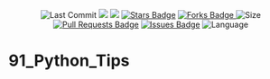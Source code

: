 <p align="center"> 
<img src="https://img.shields.io/github/last-commit/milaan9/91_Python_Tips.svg?colorB=orange&style=flat" alt="Last Commit"/> </a> 
<a href="https://github.com/milaan9/91_Python_Tips/pulse" alt="Activity"><img src="https://img.shields.io/github/commit-activity/m/milaan9/91_Python_Tips.svg?colorB=teal&style=flat" /></a> 
<a href="https://hits.seeyoufarm.com"><img src="https://hits.seeyoufarm.com/api/count/incr/badge.svg?url=https%3A%2F%2Fgithub.com%2Fmilaan9%2F91_Python_Tips&count_bg=%2379C83D&title_bg=%23555555&icon=&icon_color=%23E7E7E7&title=views&edge_flat=false"/></a>
<a href="https://github.com/milaan9/91_Python_Tips/stargazers"><img src="https://img.shields.io/github/stars/milaan9/91_Python_Tips" alt="Stars Badge"/></a>
<a href="https://github.com/milaan9/91_Python_Tips/network/members"><img src="https://img.shields.io/github/forks/milaan9/91_Python_Tips" alt="Forks Badge"/> </a>
<img src="https://img.shields.io/github/repo-size/milaan9/91_Python_Tips.svg?colorB=CC66FF&style=flat" alt="Size"/>
<a href="https://github.com/milaan9/91_Python_Tips/pulls"><img src="https://img.shields.io/github/issues-pr/milaan9/91_Python_Tips.svg?colorB=yellow&style=flat" alt="Pull Requests Badge"/></a>
<a href="https://github.com/milaan9/91_Python_Tips/issues"><img src="https://img.shields.io/github/issues/milaan9/91_Python_Tips.svg?colorB=yellow&style=flat" alt="Issues Badge"/></a>
<img src="https://img.shields.io/github/languages/top/milaan9/91_Python_Tips.svg?colorB=EA4335&style=flat" alt="Language"/> </a> 
</p> 
<!--<img src="https://badges.pufler.dev/contributors/milaan9/01_Python_Introduction?size=50&padding=5&bots=true" alt="milaan9"/>-->
 
 

# 91_Python_Tips
